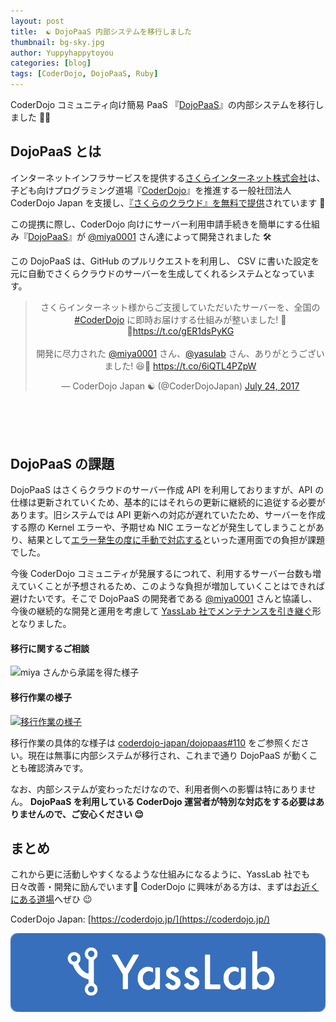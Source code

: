 ```yaml
---
layout: post
title:  ☯️ DojoPaaS 内部システムを移行しました
thumbnail: bg-sky.jpg
author: Yuppyhappytoyou
categories: [blog]
tags: [CoderDojo, DojoPaaS, Ruby]
---
```


CoderDojo コミュニティ向け簡易 PaaS 『[DojoPaaS](https://github.com/coderdojo-japan/dojopaas)』の内部システムを移行しました 🚜💨

## DojoPaaS とは

インターネットインフラサービスを提供する[さくらインターネット株式会社](https://www.sakura.ad.jp/)は、子ども向けプログラミング道場『[CoderDojo](https://coderdojo.jp/)』を推進する一般社団法人 CoderDojo Japan を支援し、[『さくらのクラウド』を無料で提供](https://www.sakura.ad.jp/information/pressreleases/2017/07/20/90191/)されています 🎁

この提携に際し、CoderDojo 向けにサーバー利用申請手続きを簡単にする仕組み『[DojoPaaS](https://github.com/coderdojo-japan/dojopaas)』が [@miya0001](https://twitter.com/miya0001) さん達によって開発されました 🛠

この DojoPaaS は、GitHub のプルリクエストを利用し、 CSV に書いた設定を元に自動でさくらクラウドのサーバーを生成してくれるシステムとなっています。

<div class="center" style="margin-bottom: 100px;" align="center">
  <blockquote class="twitter-tweet"><p lang="ja" dir="ltr">さくらインターネット様からご支援していただいたサーバーを、全国の <a href="https://twitter.com/hashtag/CoderDojo?src=hash&amp;ref_src=twsrc%5Etfw">#CoderDojo</a> に即時お届けする仕組みが整いました! 🤖✨<a href="https://t.co/gER1dsPyKG">https://t.co/gER1dsPyKG</a><br><br>開発に尽力された <a href="https://twitter.com/miya0001?ref_src=twsrc%5Etfw">@miya0001</a> さん、<a href="https://twitter.com/yasulab?ref_src=twsrc%5Etfw">@yasulab</a> さん、ありがとうございました! 😆🎉 <a href="https://t.co/6iQTL4PZpW">https://t.co/6iQTL4PZpW</a></p>&mdash; CoderDojo Japan ☯️ (@CoderDojoJapan) <a href="https://twitter.com/CoderDojoJapan/status/889346596797784066?ref_src=twsrc%5Etfw">July 24, 2017</a></blockquote>
  </div>

## DojoPaaS の課題

DojoPaaS はさくらクラウドのサーバー作成 API を利用しておりますが、API の仕様は更新されていくため、基本的にはそれらの更新に継続的に追従する必要があります。旧システムでは API 更新への対応が遅れていたため、サーバーを作成する際の Kernel エラーや、予期せぬ NIC エラーなどが発生してしまうことがあり、結果として[エラー発生の度に手動で対応する](https://github.com/coderdojo-japan/dojopaas/issues?q=is%3Aissue+is%3Aclosed)といった運用面での負担が課題でした。

今後 CoderDojo コミュニティが発展するにつれて、利用するサーバー台数も増えていくことが予想されるため、このような負担が増加していくことはできれば避けたいです。そこで DojoPaaS の開発者である [@miya0001](https://twitter.com/miya0001) さんと協議し、今後の継続的な開発と運用を考慮して [YassLab 社でメンテナンスを引き継ぐ](https://github.com/coderdojo-japan/dojopaas/issues/110)形となりました。

#### 移行に関するご相談

![miya さんから承諾を得た様子](https://i.gyazo.com/d4c28a383b52079cd9e8cb1c8770339d.png)

#### 移行作業の様子
[![移行作業の様子](https://i.gyazo.com/f496cdb67ce9e1f2f106663c2a47eaea.png)](https://github.com/coderdojo-japan/dojopaas/issues/110#issuecomment-495046878)

  移行作業の具体的な様子は [coderdojo-japan/dojopaas#110](https://github.com/coderdojo-japan/dojopaas/issues/110) をご参照ください。現在は無事に内部システムが移行され、これまで通り DojoPaaS が動くことも確認済みです。

  なお、内部システムが変わっただけなので、利用者側への影響は特にありません。 **DojoPaaS を利用している CoderDojo 運営者が特別な対応をする必要はありませんので、ご安心ください 😌** 

<!--
##### オマケ: PaaS って何？
"Platform as a Service"の略で、読み方は「パース」です。PaaSは「サービスとしてのプラットフォーム」という意味で、お店で例えるならすでに電気・水道などのインフラがそろった、ショッピングセンターのテナントのようなものです。Railsチュートリアルで使用されている Heroku（へロク）もPaaS提供サービスの一つです✨
-->

## まとめ

これから更に活動しやすくなるような仕組みになるように、YassLab 社でも日々改善・開発に励んでいます💪 CoderDojo に興味がある方は、まずは[お近くにある道場](https://coderdojo.jp/events)へぜひ 😉

CoderDojo Japan: [https://coderdojo.jp/](https://coderdojo.jp/)

[![YassLab Inc.](/img/logos/800x200.png)](/)


